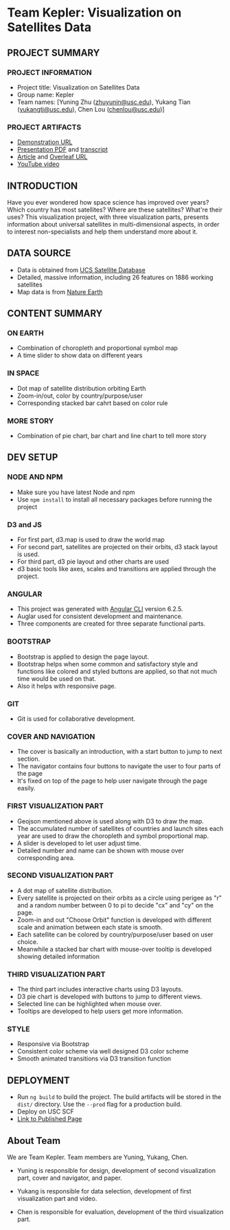 # Team Kepler: Visualization on Satellites Data

## PROJECT SUMMARY

### PROJECT INFORMATION

- Project title: Visualization on Satellites Data
- Group name: Kepler
- Team names: [Yuning Zhu (zhuyunin@usc.edu), Yukang Tian (yukangti@usc.edu), Chen Lou (chenlou@usc.edu)]

### PROJECT ARTIFACTS

- [Demonstration URL](http://www-scf.usc.edu/~zhuyunin/demo/)
- [Presentation PDF](https://github.com/INF554Fall18/project-kepler/blob/master/presentation/slides.pdf) and [transcript](https://github.com/INF554Fall18/project-kepler/blob/master/presentation/PRESENTATION_TRANSCRIPT.md)
- [Article](https://github.com/INF554Fall18/project-kepler/blob/master/final_report.pdf) and [Overleaf URL](https://www.overleaf.com/7768316887pcpjwfhdccqr)
- [YouTube video](https://youtu.be/BL6xRM94YDw)

## INTRODUCTION
Have you ever wondered how space science has improved over years? Which country has most satellites? Where are these satellites? What're their uses?
This visualization project, with three visualization parts, presents information about universal satellites in multi-dimensional aspects, in order to interest non-specialists and help them understand more about it.
## DATA SOURCE
- Data is obtained from [UCS Satellite Database](https://www.ucsusa.org/nuclear-weapons/space-weapons/satellite-database#.W9z4f3pKhTb)
- Detailed, massive information, including 26 features on 1886 working satellites
- Map data is from [Nature Earth](https://www.naturalearthdata.com/downloads/)

## CONTENT SUMMARY
### ON EARTH
- Combination of choropleth and proportional symbol map
- A time slider to show data on different years

### IN SPACE
- Dot map of satellite distribution orbiting Earth
- Zoom-in/out, color by country/purpose/user
- Corresponding stacked bar cahrt based on color rule

### MORE STORY
- Combination of pie chart, bar chart and line chart to tell more story


## DEV SETUP

### NODE AND NPM
- Make sure you have latest Node and npm
- Use `npm install` to install all necessary packages before running the project

### D3 and JS
- For first part, d3.map is used to draw the world map
- For second part, satellites are projected on their orbits, d3 stack layout is used.
- For third part, d3 pie layout and other charts are used 
- d3 basic tools like axes, scales and transitions are applied through the project.

### ANGULAR
- This project was generated with [Angular CLI](https://github.com/angular/angular-cli) version 6.2.5.
- Auglar used for consistent development and maintenance.
- Three components are created for three separate functional parts.

### BOOTSTRAP
- Bootstrap is applied to design the page layout.
- Bootstrap helps when some common and satisfactory style and functions like colored and styled buttons are applied, so that not much time would be used on that. 
- Also it helps with responsive page.

### GIT
- Git is used for collaborative development. 

### COVER AND NAVIGATION
- The cover is basically an introduction, with a start button to jump to next section. 
- The navigator contains four buttons to navigate the user to four parts of the page
- It's fixed on top of the page to help user navigate through the page easily.

### FIRST VISUALIZATION PART
- Geojson mentioned above is used along with D3 to draw the map. 
- The accumulated number of satellites of countries and launch sites each year are used to draw the choropleth and symbol proportional map. 
- A slider is developed to let user adjust time.
- Detailed number and name can be shown with mouse over corresponding area.

### SECOND VISUALIZATION PART
- A dot map of satellite distribution. 
- Every satellite is projected on their orbits as a circle using perigee as "r" and a random number between 0 to pi to decide "cx" and "cy" on the page. 
- Zoom-in and out "Choose Orbit" function is developed with different scale and animation between each state is smooth. 
- Each satellite can be colored by country/purpose/user based on user choice.
- Meanwhile a stacked bar chart with mouse-over tooltip is developed showing detailed information

### THIRD VISUALIZATION PART
- The third part includes interactive charts using D3 layouts.
- D3 pie chart is developed with buttons to jump to different views.
- Selected line can be highlighted when mouse over.
- Tooltips are developed to help users get more information.
### STYLE
- Responsive via Bootstrap
- Consistent color scheme via well designed D3 color scheme
- Smooth animated transitions via D3 transition function


## DEPLOYMENT
- Run `ng build` to build the project. The build artifacts will be stored in the `dist/` directory. Use the `--prod` flag for a production build.
- Deploy on USC SCF
- [Link to Published Page](http://www-scf.usc.edu/~zhuyunin/demo/)


## About Team
We are Team Kepler. Team members are Yuning, Yukang, Chen.

- Yuning is responsible for design, development of second visualization part, cover and navigator, and paper.

- Yukang is responsible for data selection, development of first visualization part and video.

- Chen is responsible for evaluation, development of the third visualization part.